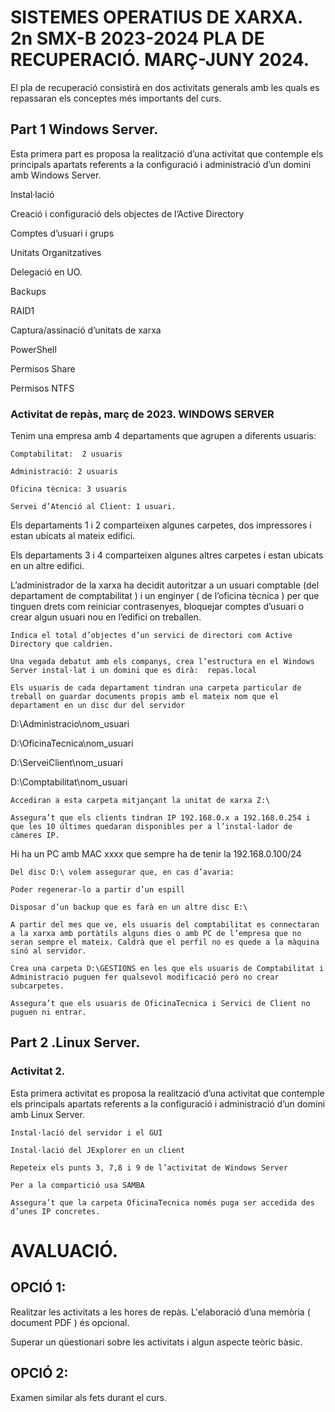 # SISTEMES OPERATIUS DE XARXA.  2n SMX-B 2023-2024 PLA DE RECUPERACIÓ. MARÇ-JUNY 2024. 

 

El pla de recuperació consistirà en dos activitats generals amb les quals es repassaran els conceptes més importants del curs.  

 

## Part 1 Windows Server. 

Esta primera part es proposa la realització d’una activitat que contemple els principals apartats referents a la configuració i administració d’un domini amb Windows Server.  

Instal·lació 

Creació i configuració dels objectes de l’Active Directory 

Comptes d’usuari i grups 

Unitats Organitzatives 

Delegació en UO. 

Backups  

RAID1 

Captura/assinació d’unitats de xarxa 

PowerShell 

Permisos Share 

Permisos NTFS 

 

### Activitat de repàs, març de 2023. WINDOWS SERVER 

Tenim una empresa amb 4 departaments que agrupen a diferents usuaris: 

    Comptabilitat:  2 usuaris 

    Administració: 2 usuaris 

    Oficina tècnica: 3 usuaris 

    Servei d’Atenció al Client: 1 usuari. 

Els departaments 1 i 2 comparteixen algunes carpetes, dos impressores i estan ubicats al mateix edifici. 

Els departaments 3 i 4 comparteixen algunes altres carpetes i estan ubicats en un altre edifici.  

L’administrador de la xarxa ha decidit autoritzar a un usuari comptable (del departament de comptabilitat ) i un enginyer ( de l’oficina tècnica ) per que tinguen drets com reiniciar contrasenyes, bloquejar comptes d’usuari o crear algun usuari nou en l’edifici on treballen. 

 

    Indica el total d’objectes d’un servici de directori com Active Directory que caldrien. 

    Una vegada debatut amb els companys, crea l’estructura en el Windows Server instal·lat i un domini que es dirà:  repas.local 

    Els usuaris de cada departament tindran una carpeta particular de treball on guardar documents propis amb el mateix nom que el departament en un disc dur del servidor  

D:\Administracio\nom_usuari 

D:\OficinaTecnica\nom_usuari 

D:\ServeiClient\nom_usuari 

D:\Comptabilitat\nom_usuari 

 

    Accediran a esta carpeta mitjançant la unitat de xarxa Z:\ 

    Assegura’t que els clients tindran IP 192.168.0.x a 192.168.0.254 i que les 10 últimes quedaran disponibles per a l’instal·lador de càmeres IP. 

Hi ha un PC amb MAC xxxx que sempre ha de tenir la 192.168.0.100/24 

    Del disc D:\ volem assegurar que, en cas d’avaria: 

    Poder regenerar-lo a partir d’un espill 

    Disposar d’un backup que es farà en un altre disc E:\ 

    A partir del mes que ve, els usuaris del comptabilitat es connectaran a la xarxa amb portàtils alguns dies o amb PC de l’empresa que no seran sempre el mateix. Caldrà que el perfil no es quede a la màquina sinó al servidor.  

    Crea una carpeta D:\GESTIONS en les que els usuaris de Comptabilitat i Administració puguen fer qualsevol modificació però no crear subcarpetes. 

    Assegura’t que els usuaris de OficinaTecnica i Servici de Client no puguen ni entrar.  

  

## Part 2 .Linux Server.  

  
### Activitat 2.

Esta primera activitat es proposa la realització d’una activitat que contemple els principals apartats referents a la configuració i administració d’un domini amb Linux Server.   

  

    Instal·lació del servidor i el GUI 

    Instal·lació del JExplorer en un client 

    Repeteix els punts 3, 7,8 i 9 de l’activitat de Windows Server 

    Per a la compartició usa SAMBA 

    Assegura’t que la carpeta OficinaTecnica només puga ser accedida des d’unes IP concretes. 

 

# AVALUACIÓ. 

## OPCIÓ 1: 

Realitzar les activitats a les hores de repàs. L'elaboració d’una memòria ( document PDF ) és opcional.  

Superar un qüestionari sobre les activitats i algun aspecte teòric bàsic. 

 
## OPCIÓ 2: 

Examen similar als fets durant el curs. 

 

  
